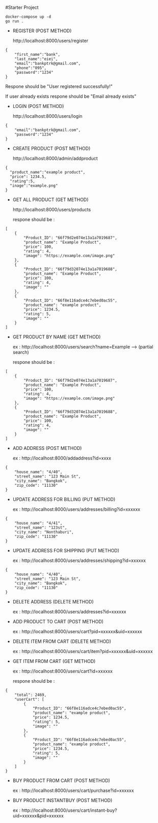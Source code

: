 #Starter Project

```
docker-compose up -d
go run .
```

- REGISTER (POST METHOD)

  http://localhost:8000/users/register

```
{
    "first_name":"bank",
    "last_name":"eiei",
    "email":"bankptrk@gmail.com",
    "phone":"095",
    "password":"1234"
}

```
Respone should be "User registered successfully!"

If user already exists respone should be "Email already exists"

- LOGIN (POST METHOD)
  
  http://localhost:8000/users/login

```
{
    "email":"bankptrk@gmail.com",
    "password":"1234"
}
```

- CREATE PRODUCT (POST METHOD)
  
  http://localhost:8000/admin/addproduct

```
{
  "product_name":"example product",
  "price": 1234.5,
  "rating":5,
  "inage":"example.png"
}
```

- GET ALL PRODUCT (GET METHOD)

  http://localhost:8000/users/products
  
  respone should be :

```
[
    {
        "Product_ID": "66f79d2e074e13a1a7019687",
        "product_name": "Example Product",
        "price": 100,
        "rating": 4,
        "image": "https://example.com/image.png"
    },
    {
        "Product_ID": "66f79d32074e13a1a7019688",
        "product_name": "Example Product",
        "price": 100,
        "rating": 4,
        "image": ""
    },
    {
        "Product_ID": "66f8e116adce4c7ebed0ac55",
        "product_name": "example product",
        "price": 1234.5,
        "rating": 5,
        "image": ""
    }
]
```

- GET PRODUCT BY NAME (GET METHOD)

  ex : http://localhost:8000/users/search?name=Example --> (partial search)
  
  respone should be :

```
[
    {
        "Product_ID": "66f79d2e074e13a1a7019687",
        "product_name": "Example Product",
        "price": 100,
        "rating": 4,
        "image": "https://example.com/image.png"
    },
    {
        "Product_ID": "66f79d32074e13a1a7019688",
        "product_name": "Example Product",
        "price": 100,
        "rating": 4,
        "image": ""
    }
]

```

- ADD ADDRESS (POST METHOD)
  
  ex : http://localhost:8000/addaddress?id=xxxx

```
{
    "house_name": "4/40",
    "street_name": "123 Main St",
    "city_name": "Bangkok",
    "zip_code": "11130"
}

```
  
- UPDATE ADDRESS FOR BILLING (PUT METHOD)

  ex : http://localhost:8000/users/addresses/billing?id=xxxxxx

```
{
    "house_name": "4/41",
    "street_name": "123st",
    "city_name": "Nonthaburi",
    "zip_code": "11130"
}
```

- UPDATE ADDRESS FOR SHIPPING (PUT METHOD)
  
  ex : http://localhost:8000/users/addresses/shipping?id=xxxxxx
  
```
{
    "house_name": "4/40",
    "street_name": "123 Main St",
    "city_name": "Bangkok",
    "zip_code": "11130"
}

```

- DELETE ADDRESS (DELETE METHOD)

  ex : http://localhost:8000/users/addresses?id=xxxxxx


- ADD PRODUCT TO CART (POST METHOD)
  
  ex : http://localhost:8000/users/cart?pid=xxxxxx&uid=xxxxxx


- DELETE ITEM FROM CART (DELETE METHOD)
  
  ex : http://localhost:8000/users/cart/item?pid=xxxxxx&uid=xxxxxx


- GET ITEM FROM CART (GET METHOD)
  
  ex : http://localhost:8000/users/cart?id=xxxxxx
  
  respone should be :

```
{
    "total": 2469,
    "userCart": [
        {
            "Product_ID": "66f8e116adce4c7ebed0ac55",
            "product_name": "example product",
            "price": 1234.5,
            "rating": 5,
            "image": ""
        },
        {
            "Product_ID": "66f8e116adce4c7ebed0ac55",
            "product_name": "example product",
            "price": 1234.5,
            "rating": 5,
            "image": ""
        }
    ]
}

```

- BUY PRODUCT FROM CART (POST METHOD)
  
  ex : http://localhost:8000/users/cart/purchase?id=xxxxxx


- BUY PRODUCT INSTANTBUY (POST METHOD)
  
  ex : http://localhost:8000/users/cart/instant-buy?uid=xxxxxx&pid=xxxxxx
